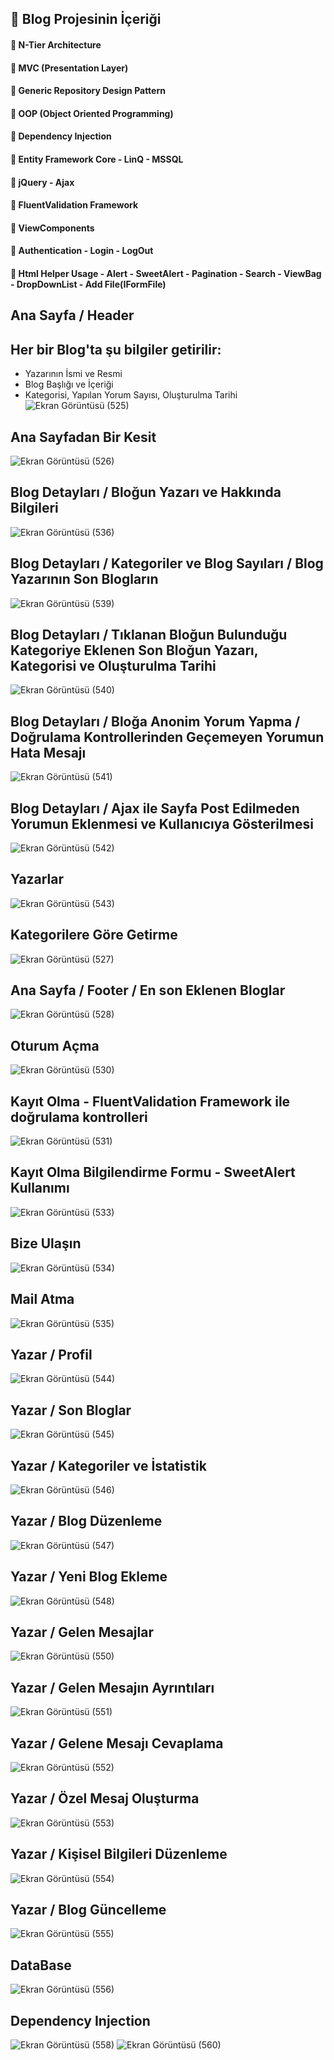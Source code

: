 ## 📌 Blog Projesinin İçeriği
#### 💎 N-Tier Architecture
#### 💎 MVC (Presentation Layer)
#### 💎 Generic Repository Design Pattern
#### 💎 OOP (Object Oriented Programming)
#### 💎 Dependency Injection 
#### 💎 Entity Framework Core - LinQ - MSSQL
#### 💎 jQuery - Ajax
#### 💎 FluentValidation Framework
#### 💎 ViewComponents
#### 💎 Authentication - Login - LogOut
#### 💎 Html Helper Usage - Alert - SweetAlert - Pagination - Search - ViewBag - DropDownList - Add File(IFormFile)
## Ana Sayfa / Header
## Her bir Blog'ta şu bilgiler getirilir: 
- Yazarının İsmi ve Resmi 
- Blog Başlığı ve İçeriği
- Kategorisi, Yapılan Yorum Sayısı, Oluşturulma Tarihi
![Ekran Görüntüsü (525)](https://github.com/user-attachments/assets/a498d983-f183-49ea-b139-58f2e92f9a3f)
## **Ana Sayfadan Bir Kesit**
![Ekran Görüntüsü (526)](https://github.com/user-attachments/assets/2bb01b5f-9b22-4dc7-abc0-757a4ddfb136)
## Blog Detayları / Bloğun Yazarı ve Hakkında Bilgileri
![Ekran Görüntüsü (536)](https://github.com/user-attachments/assets/3f3b17ab-74a6-49a4-ab32-b9ffe7c26176)
## Blog Detayları / Kategoriler ve Blog Sayıları / Blog Yazarının Son Blogların
![Ekran Görüntüsü (539)](https://github.com/user-attachments/assets/389542eb-d628-4f49-90eb-3d96b91fa914)
## Blog Detayları / Tıklanan Bloğun Bulunduğu Kategoriye Eklenen Son Bloğun Yazarı, Kategorisi ve Oluşturulma Tarihi
![Ekran Görüntüsü (540)](https://github.com/user-attachments/assets/59cabbaf-5a01-4452-a09a-d5fa13fc7514)
## Blog Detayları /  Bloğa Anonim Yorum Yapma / Doğrulama Kontrollerinden Geçemeyen Yorumun Hata Mesajı
![Ekran Görüntüsü (541)](https://github.com/user-attachments/assets/a261f2c1-d997-4fca-a5f5-15be6de49e88)
## Blog Detayları / Ajax ile Sayfa Post Edilmeden Yorumun Eklenmesi ve Kullanıcıya Gösterilmesi 
![Ekran Görüntüsü (542)](https://github.com/user-attachments/assets/7284b83d-2ea9-4199-83fa-e21ab9327f12)
## Yazarlar
![Ekran Görüntüsü (543)](https://github.com/user-attachments/assets/e52a8ac8-a1da-41c6-b157-d816ca4c8d80)
## Kategorilere Göre Getirme
![Ekran Görüntüsü (527)](https://github.com/user-attachments/assets/95ae1807-37df-46b4-ab11-62ec614cd67e)
## Ana Sayfa / Footer / En son Eklenen Bloglar
![Ekran Görüntüsü (528)](https://github.com/user-attachments/assets/ac8432fc-f02d-46b9-9b64-3805031845cf)
## Oturum Açma
![Ekran Görüntüsü (530)](https://github.com/user-attachments/assets/b33303fc-997c-4171-8f5a-9d837b314a0e)
## Kayıt Olma - FluentValidation Framework ile doğrulama kontrolleri
![Ekran Görüntüsü (531)](https://github.com/user-attachments/assets/10ce8863-9861-4cfe-a54f-0b7a9f513663)
## Kayıt Olma Bilgilendirme Formu - SweetAlert Kullanımı
![Ekran Görüntüsü (533)](https://github.com/user-attachments/assets/59564878-00b5-4ddd-bea3-31b94ff77cb3)
## Bize Ulaşın
![Ekran Görüntüsü (534)](https://github.com/user-attachments/assets/a5eaf512-d0d5-4cd5-9346-f5debdc35288)
## Mail Atma
![Ekran Görüntüsü (535)](https://github.com/user-attachments/assets/0d935d3b-459e-4499-94eb-3ad5cdc31364)
## Yazar / Profil
![Ekran Görüntüsü (544)](https://github.com/user-attachments/assets/660fe3e1-8256-4ceb-ba89-7f809fc56cfc)
## Yazar / Son Bloglar
![Ekran Görüntüsü (545)](https://github.com/user-attachments/assets/222c2358-2e6c-4e45-b420-efaac62ff4cb)
## Yazar / Kategoriler ve İstatistik
![Ekran Görüntüsü (546)](https://github.com/user-attachments/assets/60e9bef4-bb64-46d0-b2b2-2c6df5de78cb)
## Yazar / Blog Düzenleme
![Ekran Görüntüsü (547)](https://github.com/user-attachments/assets/6e978437-4210-4d99-a4a1-ac92f436053a)
## Yazar / Yeni Blog Ekleme
![Ekran Görüntüsü (548)](https://github.com/user-attachments/assets/e986f071-682d-4120-b0ef-228aee0afbb1)
## Yazar / Gelen Mesajlar
![Ekran Görüntüsü (550)](https://github.com/user-attachments/assets/0f519924-af4d-4c06-994a-90fab00ac10b)
## Yazar / Gelen Mesajın Ayrıntıları
![Ekran Görüntüsü (551)](https://github.com/user-attachments/assets/91dd0949-fbfb-460c-994c-7bd9dbcb513f)
## Yazar / Gelene Mesajı Cevaplama
![Ekran Görüntüsü (552)](https://github.com/user-attachments/assets/ba2eca88-a8a3-4a2a-a7db-f1faffa68a67)
## Yazar / Özel Mesaj Oluşturma
![Ekran Görüntüsü (553)](https://github.com/user-attachments/assets/7f7cca16-c6f3-406a-bafe-f8490ba01989)
## Yazar / Kişisel Bilgileri Düzenleme
![Ekran Görüntüsü (554)](https://github.com/user-attachments/assets/cbaa9e86-b5ec-4305-a229-fc0ec1027031)
## Yazar / Blog Güncelleme
![Ekran Görüntüsü (555)](https://github.com/user-attachments/assets/5002cae9-83f6-4fd5-a2ec-2cef8f030695)
## DataBase
![Ekran Görüntüsü (556)](https://github.com/user-attachments/assets/652ad091-627d-4c81-aa0f-9667376a1a36)
## Dependency Injection 
![Ekran Görüntüsü (558)](https://github.com/user-attachments/assets/1d8b9bdd-174f-4da2-92d9-dfe1c5eb70cf)
![Ekran Görüntüsü (560)](https://github.com/user-attachments/assets/0bf8af9b-98dc-461c-965e-b2a7bf46b10a)

